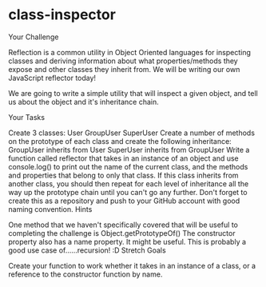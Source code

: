 # class-inspector

Your Challenge

Reflection is a common utility in Object Oriented languages for inspecting classes and deriving information about what properties/methods they expose and other classes they inherit from. We will be writing our own JavaScript reflector today!

We are going to write a simple utility that will inspect a given object, and tell us about the object and it's inheritance chain.

Your Tasks

Create 3 classes:
User
GroupUser
SuperUser
Create a number of methods on the prototype of each class and create the following inheritance:
GroupUser inherits from User
SuperUser inherits from GroupUser
Write a function called reflector that takes in an instance of an object and use console.log() to print out the name of the current class, and the methods and properties that belong to only that class.
If this class inherits from another class, you should then repeat for each level of inheritance all the way up the prototype chain until you can't go any further.
Don't forget to create this as a repository and push to your GitHub account with good naming convention.
Hints

One method that we haven't specifically covered that will be useful to completing the challenge is Object.getPrototypeOf()
The constructor property also has a name property. It might be useful.
This is probably a good use case of......recursion! :D
Stretch Goals

Create your function to work whether it takes in an instance of a class, or a reference to the constructor function by name.
